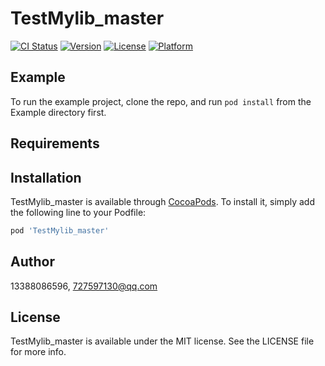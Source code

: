 # TestMylib_master

[![CI Status](https://img.shields.io/travis/13388086596/TestMylib_master.svg?style=flat)](https://travis-ci.org/13388086596/TestMylib_master)
[![Version](https://img.shields.io/cocoapods/v/TestMylib_master.svg?style=flat)](https://cocoapods.org/pods/TestMylib_master)
[![License](https://img.shields.io/cocoapods/l/TestMylib_master.svg?style=flat)](https://cocoapods.org/pods/TestMylib_master)
[![Platform](https://img.shields.io/cocoapods/p/TestMylib_master.svg?style=flat)](https://cocoapods.org/pods/TestMylib_master)

## Example

To run the example project, clone the repo, and run `pod install` from the Example directory first.

## Requirements

## Installation

TestMylib_master is available through [CocoaPods](https://cocoapods.org). To install
it, simply add the following line to your Podfile:

```ruby
pod 'TestMylib_master'
```

## Author

13388086596, 727597130@qq.com

## License

TestMylib_master is available under the MIT license. See the LICENSE file for more info.
